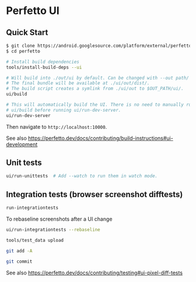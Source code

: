 # Perfetto UI

## Quick Start

```bash
$ git clone https://android.googlesource.com/platform/external/perfetto/
$ cd perfetto

# Install build dependencies
tools/install-build-deps --ui

# Will build into ./out/ui by default. Can be changed with --out path/
# The final bundle will be available at ./ui/out/dist/.
# The build script creates a symlink from ./ui/out to $OUT_PATH/ui/.
ui/build

# This will automatically build the UI. There is no need to manually run
# ui/build before running ui/run-dev-server.
ui/run-dev-server
```

Then navigate to `http://localhost:10000`.

See also
https://perfetto.dev/docs/contributing/build-instructions#ui-development

## Unit tests

```bash
ui/run-unittests  # Add --watch to run them in watch mode.
```

## Integration tests (browser screenshot difftests)

```bash
run-integrationtests
```

To rebaseline screenshots after a UI change

```bash
ui/run-integrationtests --rebaseline

tools/test_data upload

git add -A

git commit
```

See also https://perfetto.dev/docs/contributing/testing#ui-pixel-diff-tests
